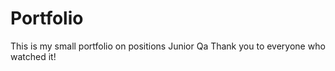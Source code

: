 # Portfolio
This is my small portfolio on positions Junior Qa Thank you to everyone who watched it!
